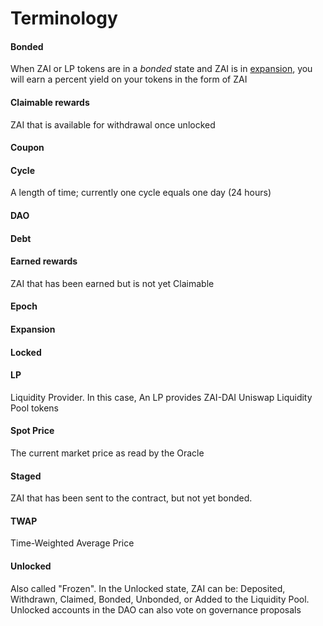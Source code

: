 # Terminology

#### Bonded

When ZAI or LP tokens are in a _bonded_ state and ZAI is in [expansion](#Expansion),
you will earn a percent yield on your tokens in the form of ZAI

#### Claimable rewards

ZAI that is available for withdrawal once unlocked

#### Coupon

#### Cycle

A length of time; currently one cycle equals one day (24 hours)

#### DAO

#### Debt

#### Earned rewards

ZAI that has been earned but is not yet Claimable

#### Epoch

#### Expansion

#### Locked

#### LP

Liquidity Provider. In this case, An LP provides ZAI-DAI Uniswap Liquidity Pool tokens

#### Spot Price

The current market price as read by the Oracle

#### Staged

ZAI that has been sent to the contract, but not yet bonded.


#### TWAP

Time-Weighted Average Price

#### Unlocked

Also called "Frozen". In the Unlocked state, ZAI can be: Deposited, Withdrawn, Claimed, Bonded, Unbonded, or Added to the Liquidity Pool. 
Unlocked accounts in the DAO can also vote on governance proposals
